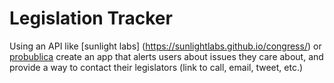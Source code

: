 # Legislation Tracker

Using an API like [sunlight labs] (https://sunlightlabs.github.io/congress/) or [probublica](https://propublica.github.io/congress-api-docs/#congress-api-documentation) create an app that alerts users about issues they care about, and provide a way to contact their legislators (link to call, email, tweet, etc.)
